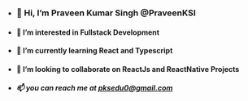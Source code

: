 - ### 👋 Hi, I’m Praveen Kumar Singh @PraveenKSI
- #### 👀 I’m interested in Fullstack Development
- #### 🌱 I’m currently learning React and Typescript
- #### 💞️ I’m looking to collaborate on ReactJs and ReactNative Projects
- ##### 📫 you can reach me at pksedu0@gmail.com
